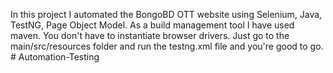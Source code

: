 In this project I automated the BongoBD OTT website using Selenium, Java, TestNG, Page Object Model. As a build management tool I have used maven. You don't have to instantiate browser drivers. Just go to the main/src/resources folder and run the testng.xml file and you're good to go. 
#   A u t o m a t i o n - T e s t i n g  
 
